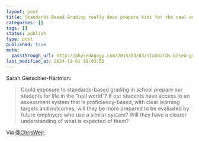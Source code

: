 ```yaml
---
layout: post
title: Standards-Based Grading really does prepare kids for the real world
categories: []
tags: []
status: publish
type: post
published: true
meta:
  passthrough_url: http://physedagogy.com/2015/03/03/standards-based-grading-preparing-our-students-for-the-real-world/
last_modified_at: 2024-11-01 19:03:52
---
```


Sarah Gietschier-Hartman:


>Could exposure to standards-based grading in school prepare our students for life in the “real world”? If our students have access to an assessment system that is proficiency-based, with clear learning targets and outcomes, will they be more prepared to be evaluated by future employers who use a similar system? Will they have a clearer understanding of what is expected of them?



Via 
[@ChrisWejr](http://twitter.com/ChrisWejr).
